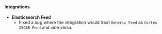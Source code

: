 #### Integrations
- __Elasticsearch Feed__
  - Fixed a bug where the integration would treat `Generic Feed` as `Cortex XSOAR Feed` and vice versa.

